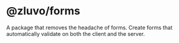 # @zluvo/forms

A package that removes the headache of forms. Create forms that automatically validate on both the client and the server.  
